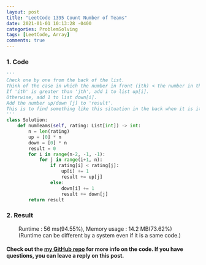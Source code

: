```yaml
---
layout: post
title: "LeetCode 1395 Count Number of Teams"
date: 2021-01-01 10:13:28 -0400
categories: ProblemSolving
tags: [LeetCode, Array]
comments: true
---
```


### 1. Code
```python
'''
Check one by one from the back of the list.
Think of the case in which the number in front (ith) < the number in the back (jth) or 'ith' >= 'jth'.
If 'ith' is greater than 'jth', add 1 to list up[i].
Otherwise, add 1 to list down[i].
Add the number up/down [j] to 'result'.
This is to find something like this situation in the back when it is ith<jth or ith>=jth.
'''
class Solution:
    def numTeams(self, rating: List[int]) -> int:
        n = len(rating)
        up = [0] * n
        down = [0] * n
        result = 0
        for i in range(n-2, -1, -1):
            for j in range(i+1, n):
                if rating[i] < rating[j]:
                    up[i] += 1
                    result += up[j]
                else:
                    down[i] += 1
                    result += down[j]
        return result
```

### 2. Result
&nbsp;&nbsp;&nbsp;&nbsp;&nbsp;&nbsp;&nbsp;&nbsp;Runtime : 56 ms(94.55%), Memory usage : 14.2 MB(73.62%)  
&nbsp;&nbsp;&nbsp;&nbsp;&nbsp;&nbsp;&nbsp;&nbsp;(Runtime can be different by a system even if it is a same code.)

#### Check out the [my GitHub repo][hyuk-gh] for more info on the code. If you have questions, you can leave a reply on this post.
[hyuk-gh]: https://github.com/dlgur1994/StudyAlgorithms
